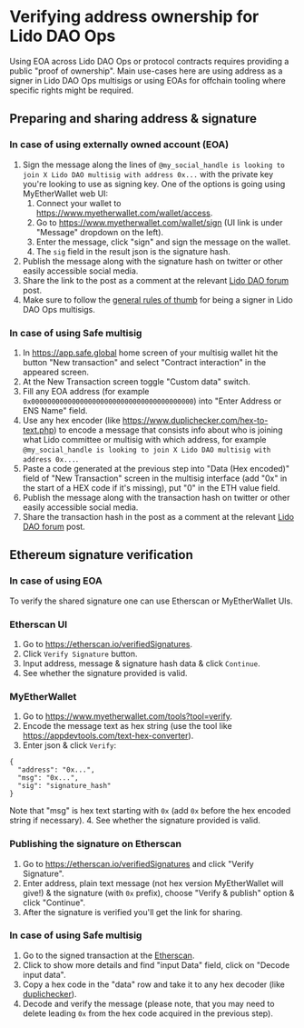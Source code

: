 # Verifying address ownership for Lido DAO Ops

Using EOA across Lido DAO Ops or protocol contracts requires providing a public "proof of ownership". Main use-cases here are using address as a signer in Lido DAO Ops multisigs or using EOAs for offchain tooling where specific rights might be required.

## Preparing and sharing address & signature

### In case of using externally owned account (EOA)

1. Sign the message along the lines of `@my_social_handle is looking to join X Lido DAO multisig with address 0x...` with the private key you're looking to use as signing key. One of the options is going using MyEtherWallet web UI:
   1. Connect your wallet to https://www.myetherwallet.com/wallet/access.
   2. Go to https://www.myetherwallet.com/wallet/sign (UI link is under "Message" dropdown on the left).
   3. Enter the message, click "sign" and sign the message on the wallet.
   4. The `sig` field in the result json is the signature hash.
2. Publish the message along with the signature hash on twitter or other easily accessible social media.
3. Share the link to the post as a comment at the relevant [Lido DAO forum](https://research.lido.fi) post.
4. Make sure to follow the [general rules of thumb](/guides/multisig-signer-manual) for being a signer in Lido DAO Ops multisigs.

### In case of using Safe multisig

1. In https://app.safe.global home screen of your multisig wallet hit the button "New transaction" and select "Contract interaction" in the appeared screen.
2. At the New Transaction screen toggle "Custom data" switch.
3. Fill any EOA address (for example `0x0000000000000000000000000000000000000000`) into "Enter Address or ENS Name" field.
4. Use any hex encoder (like https://www.duplichecker.com/hex-to-text.php) to encode a message that consists info about who is joining what Lido committee or multisig with which address, for example `@my_social_handle is looking to join X Lido DAO multisig with address 0x...`.
5. Paste a code generated at the previous step into "Data (Hex encoded)" field of "New Transaction" screen in the multisig interface (add "0x" in the start of a HEX code if it's missing), put "0" in the ETH value field.
6. Publish the message along with the transaction hash on twitter or other easily accessible social media.
7. Share the transaction hash in the post as a comment at the relevant [Lido DAO forum](https://research.lido.fi) post.

## Ethereum signature verification

### In case of using EOA

To verify the shared signature one can use Etherscan or MyEtherWallet UIs.

### Etherscan UI

1. Go to https://etherscan.io/verifiedSignatures.
2. Click `Verify Signature` button.
3. Input address, message & signature hash data & click `Continue`.
4. See whether the signature provided is valid.

### MyEtherWallet

1. Go to https://www.myetherwallet.com/tools?tool=verify.
2. Encode the message text as hex string (use the tool like https://appdevtools.com/text-hex-converter).
3. Enter json & click `Verify`:
  ```
  {
    "address": "0x...",
    "msg": "0x...",
    "sig": "signature_hash"
  }
  ```
  Note that "msg" is hex text starting with `0x` (add `0x` before the hex encoded string if necessary).
4. See whether the signature provided is valid.

### Publishing the signature on Etherscan

1. Go to https://etherscan.io/verifiedSignatures and click "Verify Signature".
2. Enter address, plain text message (not hex version MyEtherWallet will give!) & the signature (with `0x` prefix), choose "Verify & publish" option & click "Continue".
3. After the signature is verified you'll get the link for sharing.

### In case of using Safe multisig

1. Go to the signed transaction at the [Etherscan](https://etherscan.io/).
2. Click to show more details and find "input Data" field, click on "Decode input data".
3. Copy a hex code in the "data" row and take it to any hex decoder (like [duplichecker](https://www.duplichecker.com/hex-to-text.php)).
4. Decode and verify the message (please note, that you may need to delete leading `0x` from the hex code acquired in the previous step).
